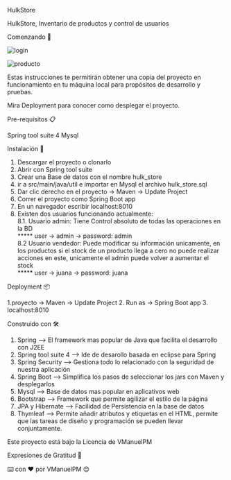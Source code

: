 HulkStore

HulkStore, Inventario de productos y control de usuarios

Comenzando 🚀

![login](https://user-images.githubusercontent.com/18172318/68139913-f6f35f00-fef8-11e9-99db-cf97e30eb71f.PNG)

![producto](https://user-images.githubusercontent.com/18172318/68139991-17231e00-fef9-11e9-85c1-aac335515b1f.PNG)


Estas instrucciones te permitirán obtener una copia del proyecto en funcionamiento en tu máquina local para propósitos de desarrollo y pruebas.

Mira Deployment para conocer como desplegar el proyecto.

Pre-requisitos 📋

Spring tool suite 4
Mysql

Instalación 🔧

  1. Descargar el proyecto o clonarlo
  2. Abrir con Spring tool suite
  3. Crear una Base de datos con el nombre hulk_store
  4. ir a src/main/java/util e importar en Mysql el archivo hulk_store.sql
  5. Dar clic derecho en el proyecto -> Maven -> Update Project
  6. Correr el proyecto como Spring Boot app
  7. En un navegador escribir localhost:8010
  8. Existen dos usuarios funcionando actualmente: <br />
    8.1. Usuario admin: Tiene Control absoluto de todas las operaciones en la BD <br />
   ***** user -> admin -> password: admin <br />
    8.2  Usuario vendedor: Puede modificar su información unicamente, en los productos si el stock de un producto llega a cero no puede realizar acciones en este, unicamente el admin puede volver a aumentar el stock  <br />
  ***** user -> juana -> password: juana

Deployment 📦

  1.proyecto -> Maven -> Update Project
  2. Run as -> Spring Boot app
  3. localhost:8010

Construido con 🛠️

  1. Spring --> El framework mas popular de Java que facilita el desarrollo con J2EE
  2. Spring tool suite 4 --> Ide de desarollo basada en eclipse para Spring
  3. Spring Security --> Gestiona todo lo relacionado con la seguridad de nuestra aplicación
  4. Spring Boot --> Simplifica los pasos de seleccionar los jars con Maven y desplegarlos
  5. Mysql --> Base de datos mas popular en aplicativos web
  6. Bootstrap --> Framework que permite agilizar el estilo de la página
  7. JPA y Hibernate --> Facilidad de Persistencia en la base de datos
  8. Thymleaf --> Permite añadir atributos y etiquetas en el HTML, permite que las tareas de diseño y programación se pueden llevar     conjuntamente.
  
Este proyecto está bajo la Licencia de VManuelPM

Expresiones de Gratitud 🎁

⌨️ con ❤️ por VManuelPM 😊
